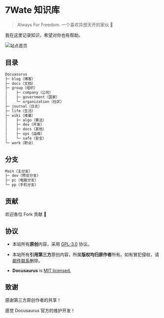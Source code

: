 # 7Wate 知识库

> Always For Freedom.
> 一个喜欢异想天开的家伙 💨 

我在这里记录知识，希望对你也有帮助。

![站点首页](https://static.7wate.com/img/2022/08/03/6a2e91bd8ce1a.png)

## 目录

```markdown
Docuasurus
├─ blog（博客）
├─ docs（文档）
├─ group（组织）
│    ├─ company（公司）
│    ├─ government（国家）
│    └─ organization（社区）
├─ journal（日志）
├─ life（生活）
├─ wiki（维基）
│    ├─ algo（算法）
│    ├─ dev（开发）
│    ├─ docs（其他）
│    ├─ ops（运维）
│    └─ safe（安全）
└─ work（职业）
```

## 分支
```markdown
Main（主分支）
├─ dev（预览分支）
├─ pc（电脑分支）
└─ pp（手机分支）
```
## 贡献

欢迎各位 Fork 贡献 👊

## 协议

- 本站所有**原创**内容，采用 [GPL-3.0](http://www.thebigfly.com/gnu/FDLv1.3/) 协议。

- 本站所有**引用第三方**原创内容，所属**版权均归原作者**所有。如有冒犯侵权，请[邮件联系](mailto:admin@7wate.com)删除。

- **Docusaurus** is [MIT licensed.](https://github.com/facebook/docusaurus/blob/main/LICENSE)

## 致谢

感谢第三方原创作者的共享！

感觉 Docusaurus 官方的维护开发！
